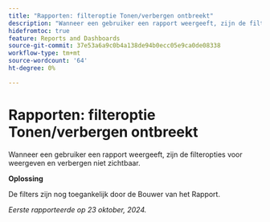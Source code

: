 ```yaml
---
title: "Rapporten: filteroptie Tonen/verbergen ontbreekt"
description: "Wanneer een gebruiker een rapport weergeeft, zijn de filteropties voor weergeven en verbergen niet zichtbaar."
hidefromtoc: true
feature: Reports and Dashboards
source-git-commit: 37e53a6a9c0b4a138de94b0ecc05e9ca0de08338
workflow-type: tm+mt
source-wordcount: '64'
ht-degree: 0%

---
```



# Rapporten: filteroptie Tonen/verbergen ontbreekt

Wanneer een gebruiker een rapport weergeeft, zijn de filteropties voor weergeven en verbergen niet zichtbaar.

**Oplossing**

De filters zijn nog toegankelijk door de Bouwer van het Rapport.

_Eerste rapporteerde op 23 oktober, 2024._
